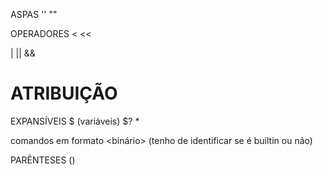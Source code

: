 ASPAS
'' 
""

OPERADORES
<
<<
>
>>
|
||
&&

ATRIBUIÇÃO
=

EXPANSÍVEIS
$ (variáveis)
$?
*

comandos em formato
    <binário> <argumentos>
    (tenho de identificar se é builtin ou não)

PARÊNTESES
()
